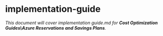 # implementation-guide

_This document will cover implementation guide.md for **Cost Optimization Guides\Azure Reservations and Savings Plans**._
